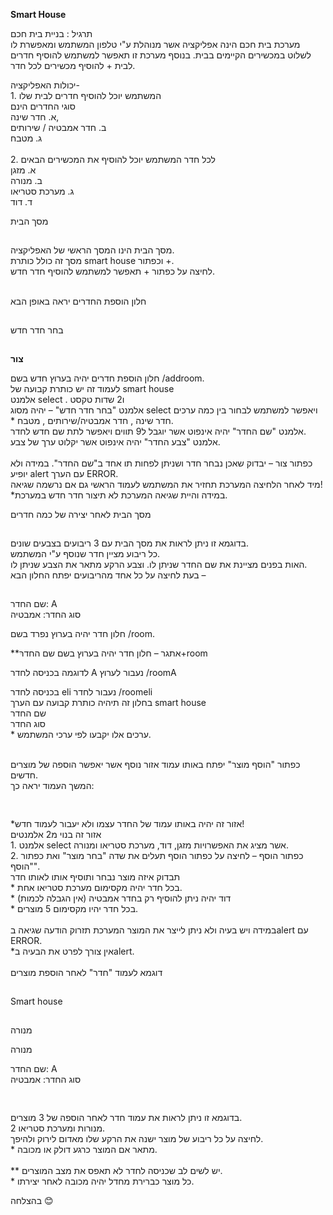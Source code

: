 **Smart House**

תרגיל : בניית בית חכם  
מערכת בית חכם הינה אפליקציה אשר מנוהלת ע"י טלפון המשתמש ומאפשרת לו לשלוט במכשירים הקיימים בבית. בנוסף מערכת זו תאפשר למשתמש להוסיף חדרים לבית + להוסיף מכשירים לכל חדר.

יכולות האפליקציה-  
1\. המשתמש יוכל להוסיף חדרים לבית שלו  
סוגי החדרים הינם  
א. חדר שינה,  
ב. חדר אמבטיה / שירותים  
ג. מטבח  
<br/>2\. לכל חדר המשתמש יוכל להוסיף את המכשירים הבאים  
א. מזגן  
ב. מנורה  
ג. מערכת סטריאו  
ד. דוד

מסך הבית

![](data:image/png;base64,iVBORw0KGgoAAAANSUhEUgAAAAEAAAABCAYAAAAfFcSJAAAADUlEQVR4XmP4//8BAwAIvgLf3C5x0AAAAABJRU5ErkJggg==)![](data:image/png;base64,iVBORw0KGgoAAAANSUhEUgAAAAEAAAABCAYAAAAfFcSJAAAADUlEQVR4XmP4//8/AwAI/AL+GwXmLwAAAABJRU5ErkJggg==)![](data:image/png;base64,iVBORw0KGgoAAAANSUhEUgAAAAEAAAABCAYAAAAfFcSJAAAADUlEQVR4XmP4//8uAwAIuALceF8VrQAAAABJRU5ErkJggg==)![](data:image/png;base64,iVBORw0KGgoAAAANSUhEUgAAAAEAAAABCAYAAAAfFcSJAAAADUlEQVR4XmP4//8eAwAIugLdpL9UBwAAAABJRU5ErkJggg==)

מסך הבית הינו המסך הראשי של האפליקציה.  
מסך זה כולל כותרת smart house וכפתור +.  
לחיצה על כפתור + תאפשר למשתמש להוסיף חדר חדש.  
<br/>

חלון הוספת החדרים יראה באופן הבא  

![](data:image/png;base64,iVBORw0KGgoAAAANSUhEUgAAAAEAAAABCAYAAAAfFcSJAAAADUlEQVR4XmP4//8DAwAI3gLvJb+bdQAAAABJRU5ErkJggg==)![](data:image/png;base64,iVBORw0KGgoAAAANSUhEUgAAAAEAAAABCAYAAAAfFcSJAAAADUlEQVR4XmP4//8lAwAI0ALoHSgvegAAAABJRU5ErkJggg==)![](data:image/png;base64,iVBORw0KGgoAAAANSUhEUgAAAAEAAAABCAYAAAAfFcSJAAAADUlEQVR4XmP4//8bAwAI6gL1r4796gAAAABJRU5ErkJggg==)![](data:image/png;base64,iVBORw0KGgoAAAANSUhEUgAAAAEAAAABCAYAAAAfFcSJAAAADUlEQVR4XmP4//82AwAItALazBebVQAAAABJRU5ErkJggg==)![](data:image/png;base64,iVBORw0KGgoAAAANSUhEUgAAAAEAAAABCAYAAAAfFcSJAAAADUlEQVR4XmP4//8GAwAIrgLXC3RkHAAAAABJRU5ErkJggg==)![](data:image/png;base64,iVBORw0KGgoAAAANSUhEUgAAAAEAAAABCAYAAAAfFcSJAAAADUlEQVR4XmP4//83AwAI9AL6IZQ96QAAAABJRU5ErkJggg==)![](data:image/png;base64,iVBORw0KGgoAAAANSUhEUgAAAAEAAAABCAYAAAAfFcSJAAAADUlEQVR4XmP4//8zAwAI5ALyxyYyuAAAAABJRU5ErkJggg==)![](data:image/png;base64,iVBORw0KGgoAAAANSUhEUgAAAAEAAAABCAYAAAAfFcSJAAAADUlEQVR4XmP4//8+AwAIvALe9oZAkwAAAABJRU5ErkJggg==)

בחר חדר חדש

![](data:image/png;base64,iVBORw0KGgoAAAANSUhEUgAAAAEAAAABCAYAAAAfFcSJAAAADUlEQVR4XmP4//8xAwAIxALidUN1FQAAAABJRU5ErkJggg==)

**צור**

חלון הוספת חדרים יהיה בערוץ חדש בשם /addroom.  
לעמוד זה יש כותרת קבועה של smart house  
אלמנט select . ו2 שדות טקסט  
אלמנט "בחר חדר חדש" – יהיה מסוג select ויאפשר למשתמש לבחור בין כמה ערכים  
\* חדר שינה , חדר אמבטיה/שירותים , מטבח.  
אלמנט "שם החדר" יהיה אינפוט אשר יוגבל ל9 תווים ויאפשר לתת שם חדש לחדר.  
אלמנט "צבע החדר" יהיה אינפוט אשר יקלוט ערך של צבע.  
<br/>כפתור צור – יבדוק שאכן נבחר חדר ושניתן לפחות תו אחד ב"שם החדר". במידה ולא יופיע alert עם הערך ERROR.  
מיד לאחר הלחיצה המערכת תחזיר את המשתמש לעמוד הראשי גם אם נרשמה שגיאה!  
\*במידה והיית שגיאה המערכת לא תיצור חדר חדש במערכת.

מסך הבית לאחר יצירה של כמה חדרים

![](data:image/png;base64,iVBORw0KGgoAAAANSUhEUgAAAAEAAAABCAYAAAAfFcSJAAAADUlEQVR4XmP4//8FAwAIzgLnVJKFDQAAAABJRU5ErkJggg==)![](data:image/png;base64,iVBORw0KGgoAAAANSUhEUgAAAAEAAAABCAYAAAAfFcSJAAAADUlEQVR4XmP4//8fAwAI+gL9STzyuwAAAABJRU5ErkJggg==)![](data:image/png;base64,iVBORw0KGgoAAAANSUhEUgAAAAEAAAABCAYAAAAfFcSJAAAADUlEQVR4XmP4//8KAwAIpgLTxaqbyQAAAABJRU5ErkJggg==)![](data:image/png;base64,iVBORw0KGgoAAAANSUhEUgAAAAEAAAABCAYAAAAfFcSJAAAADUlEQVR4XmP4//89AwAI3ALuqWChggAAAABJRU5ErkJggg==)![](data:image/png;base64,iVBORw0KGgoAAAANSUhEUgAAAAEAAAABCAYAAAAfFcSJAAAADUlEQVR4XmP4//8rAwAI6AL0c268QAAAAABJRU5ErkJggg==)![](data:image/png;base64,iVBORw0KGgoAAAANSUhEUgAAAAEAAAABCAYAAAAfFcSJAAAADUlEQVR4XmP4//8VAwAI0gLpwchu0AAAAABJRU5ErkJggg==)![](data:image/png;base64,iVBORw0KGgoAAAANSUhEUgAAAAEAAAABCAYAAAAfFcSJAAAADUlEQVR4XmP4//8TAwAI4gLxlR8mLAAAAABJRU5ErkJggg==)![](data:image/png;base64,iVBORw0KGgoAAAANSUhEUgAAAAEAAAABCAYAAAAfFcSJAAAADUlEQVR4XmP4//8LAwAI5gLzKCk9dQAAAABJRU5ErkJggg==)![](data:image/png;base64,iVBORw0KGgoAAAANSUhEUgAAAAEAAAABCAYAAAAfFcSJAAAADUlEQVR4XmP4//8RAwAIwgLhJ3phgQAAAABJRU5ErkJggg==)

בדוגמא זו ניתן לראות את מסך הבית עם 3 ריבועים בצבעים שונים.  
כל ריבוע מציין חדר שנוסף ע"י המשתמש.  
האות בפנים מציינת את שם החדר שניתן לו. וצבע הרקע מתאר את הצבע שניתן לו.  
בעת לחיצה על כל אחד מהריבועים יפתח החלון הבא –

![](data:image/png;base64,iVBORw0KGgoAAAANSUhEUgAAAAEAAAABCAYAAAAfFcSJAAAADUlEQVR4XmP4//85AwAIzALmT9Ku0wAAAABJRU5ErkJggg==)![](data:image/png;base64,iVBORw0KGgoAAAANSUhEUgAAAAEAAAABCAYAAAAfFcSJAAAADUlEQVR4XmP4//8vAwAI+AL8ldyzEQAAAABJRU5ErkJggg==)![](data:image/png;base64,iVBORw0KGgoAAAANSUhEUgAAAAEAAAABCAYAAAAfFcSJAAAADUlEQVR4XmP4//8NAwAI1gLrfP51iQAAAABJRU5ErkJggg==)![](data:image/png;base64,iVBORw0KGgoAAAANSUhEUgAAAAEAAAABCAYAAAAfFcSJAAAADUlEQVR4XmP4//86AwAIrALWEDRPwgAAAABJRU5ErkJggg==)

שם החדר: A  
סוג החדר: אמבטיה

חלון חדר יהיה בערוץ נפרד בשם /room.

\*\*אתגר – חלון חדר יהיה בערוץ בשם שם החדרּ+room

לדוגמה בכניסה לחדר A נעבור לערוץ /roomA

בכניסה לחדר eli נעבור לחדר /roomeli  
בחלון זה תיהיה כותרת קבועה עם הערך smart house  
שם החדר  
סוג החדר  
\* ערכים אלו יקבעו לפי ערכי המשתמש.  
<br/>

כפתור "הוסף מוצר" יפתח באותו עמוד אזור נוסף אשר יאפשר הוספה של מוצרים חדשים.  
המשך העמוד יראה כך:

![](data:image/png;base64,iVBORw0KGgoAAAANSUhEUgAAAAEAAAABCAYAAAAfFcSJAAAADUlEQVR4XmP4//81AwAI1ALqk/F6RAAAAABJRU5ErkJggg==)![](data:image/png;base64,iVBORw0KGgoAAAANSUhEUgAAAAEAAAABCAYAAAAfFcSJAAAADUlEQVR4XmP4//8qAwAIqALUnu0a/AAAAABJRU5ErkJggg==)![](data:image/png;base64,iVBORw0KGgoAAAANSUhEUgAAAAEAAAABCAYAAAAfFcSJAAAADUlEQVR4XmP4//8hAwAIwALg+5ogKwAAAABJRU5ErkJggg==)![](data:image/png;base64,iVBORw0KGgoAAAANSUhEUgAAAAEAAAABCAYAAAAfFcSJAAAADUlEQVR4XmP4//8JAwAIxgLjmkx62AAAAABJRU5ErkJggg==)![](data:image/png;base64,iVBORw0KGgoAAAANSUhEUgAAAAEAAAABCAYAAAAfFcSJAAAADUlEQVR4XmP4//8nAwAI8AL4r01o1wAAAABJRU5ErkJggg==)

![](data:image/png;base64,iVBORw0KGgoAAAANSUhEUgAAAAEAAAABCAYAAAAfFcSJAAAADUlEQVR4XmP4//8yAwAIpALSKqWUBAAAAABJRU5ErkJggg==)

\*אזור זה יהיה באותו עמוד של החדר עצמו ולא יעבור לעמוד חדש!  
אזור זה בנוי מ2 אלמנטים  
1\. אלמנט select אשר מציג את האפשרויות מזגן, דוד, מערכת סטריאו ומנורה.  
2\. כפתור הוסף – לחיצה על כפתור הוסף תעלים את שדה "בחר מוצר" ואת כפתור "הוסף".  
תבדוק איזה מוצר נבחר ותוסיף אותו לאותו חדר  
\* בכל חדר יהיה מקסימום מערכת סטריאו אחת.  
\* דוד יהיה ניתן להוסיף רק בחדר אמבטיה (אין הגבלה לכמות)  
\* בכל חדר יהיו מקסימום 5 מוצרים.  
<br/>במידה ויש בעיה ולא ניתן לייצר את המוצר המערכת תזרוק הודעה שגיאה בalert עם ERROR.  
\*אין צורך לפרט את הבעיה בalert.  
<br/>דוגמא לעמוד "חדר" לאחר הוספת מוצרים

![](data:image/png;base64,iVBORw0KGgoAAAANSUhEUgAAAAEAAAABCAYAAAAfFcSJAAAADUlEQVR4XmP4//8dAwAI2gLt+1m1FgAAAABJRU5ErkJggg==)

Smart house

![](data:image/png;base64,iVBORw0KGgoAAAANSUhEUgAAAAEAAAABCAYAAAAfFcSJAAAADUlEQVR4XmP4//8XAwAI8gL5c60pfQAAAABJRU5ErkJggg==)

מנורה

מנורה

שם החדר: A  
סוג החדר: אמבטיה

![](data:image/png;base64,iVBORw0KGgoAAAANSUhEUgAAAAEAAAABCAYAAAAfFcSJAAAADUlEQVR4XmP4//8pAwAIyALkwQv77QAAAABJRU5ErkJggg==)

![](data:image/png;base64,iVBORw0KGgoAAAANSUhEUgAAAAEAAAABCAYAAAAfFcSJAAAADUlEQVR4XmP4//8ZAwAIygLlHeu6RwAAAABJRU5ErkJggg==)![](data:image/png;base64,iVBORw0KGgoAAAANSUhEUgAAAAEAAAABCAYAAAAfFcSJAAAADUlEQVR4XmP4//8jAwAI4ALwSf9nhgAAAABJRU5ErkJggg==)

בדוגמא זו ניתן לראות את עמוד חדר לאחר הוספה של 3 מוצרים.  
2 מנורות ומערכת סטריאו.  
לחיצה על כל ריבוע של מוצר ישנה את הרקע שלו מאדום לירוק ולהיפך.  
\* מתאר אם המוצר כרגע דולק או מכובה.  
<br/>\*\* יש לשים לב שכניסה לחדר לא תאפס את מצב המוצרים.  
\* כל מוצר כברירת מחדל יהיה מכובה לאחר יצירתו.

בהצלחה 😊